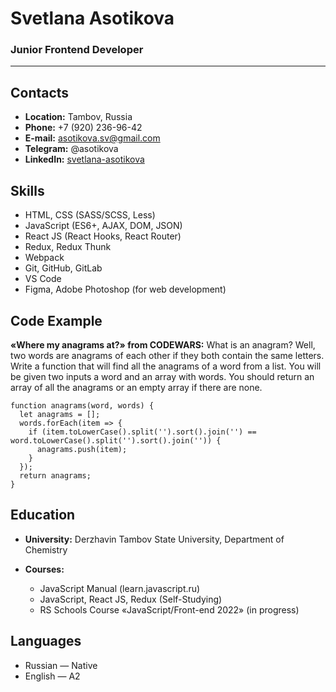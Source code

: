 # Svetlana Asotikova
### Junior Frontend Developer
*****
## Contacts
* **Location:** Tambov, Russia
* **Phone:** +7 (920) 236-96-42
* **E-mail:** asotikova.sv@gmail.com
* **Telegram:** @asotikova
* **LinkedIn:** [svetlana-asotikova](https://www.linkedin.com/in/svetlana-asotikova/)

## Skills
* HTML, CSS (SASS/SCSS, Less)
* JavaScript (ES6+, AJAX, DOM, JSON)
* React JS (React Hooks, React Router)
* Redux, Redux Thunk
* Webpack
* Git, GitHub, GitLab
* VS Code
* Figma, Adobe Photoshop (for web development)

## Code Example
**«Where my anagrams at?» from CODEWARS:** What is an anagram? Well, two words are anagrams of each other if they both contain the same letters. Write a function that will find all the anagrams of a word from a list. You will be given two inputs a word and an array with words. You should return an array of all the anagrams or an empty array if there are none.

```
function anagrams(word, words) {
  let anagrams = [];
  words.forEach(item => {
    if (item.toLowerCase().split('').sort().join('') == word.toLowerCase().split('').sort().join('')) {
      anagrams.push(item);
    }
  });
  return anagrams;
}
```

## Education
* **University:** Derzhavin Tambov State University, Department of Chemistry

* **Courses:**
  - JavaScript Manual (learn.javascript.ru)
  - JavaScript, React JS, Redux (Self-Studying)
  - RS Schools Course «JavaScript/Front-end 2022» (in progress)

## Languages
* Russian — Native
* English — A2